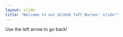 ```yaml
---
layout: slide
title: "Welcome to our GitHub Taft Burnes' slide!"
---
```

Use the left arrow to go back!
